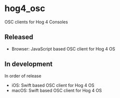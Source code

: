 # hog4_osc
OSC clients for Hog 4 Consoles

## Released
- Browser: JavaScript based OSC client for Hog 4 OS

## In development
In order of release
- iOS: Swift based OSC client for Hog 4 OS
- macOS: Swift based OSC client for Hog 4 OS
